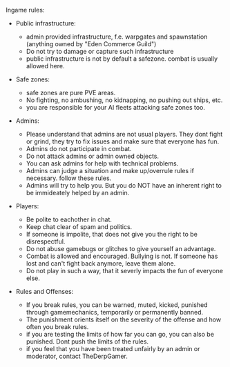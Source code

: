 Ingame rules:

- Public infrastructure:
	- admin provided infrastructure, f.e. warpgates and spawnstation (anything owned by "Eden Commerce Guild")
	- Do not try to damage or capture such infrastructure
	- public infrastructure is not by default a safezone. combat is usually allowed here.

- Safe zones:
	- safe zones are pure PVE areas.
	- No fighting, no ambushing, no kidnapping, no pushing out ships, etc.
	- you are responsible for your AI fleets attacking safe zones too.

- Admins:
	- Please understand that admins are not usual players. They dont fight or grind, they try to fix issues and make sure that everyone has fun.
	- Admins do not participate in combat.
	- Do not attack admins or admin owned objects.
	- You can ask admins for help with technical problems.
	- Admins can judge a situation and make up/overrule rules if necessary. follow these rules. 
	- Admins will try to help you. But you do NOT have an inherent right to be immideately helped by an admin. 

- Players:
	- Be polite to eachother in chat.
	- Keep chat clear of spam and politics.
	- If someone is impolite, that does not give you the right to be disrespectful.
	- Do not abuse gamebugs or glitches to give yourself an advantage.
	- Combat is allowed and encouraged. Bullying is not. If someone has lost and can't fight back anymore, leave them alone.
	- Do not play in such a way, that it severly impacts the fun of everyone else. 

- Rules and Offenses:
	- If you break rules, you can be warned, muted, kicked, punished through gamemechanics, temporarily or permanently banned.
	- The punishment orients itself on the severity of the offense and how often you break rules.
	- if you are testing the limits of how far you can go, you can also be punished. Dont push the limits of the rules.
	- if you feel that you have been treated unfairly by an admin or moderator, contact TheDerpGamer.
